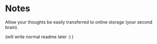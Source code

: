 # Notes

Allow your thoughts be easily transferred to online storage (your second brain).

(will write normal readme later :) )
